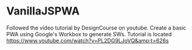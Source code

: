 # VanillaJSPWA
Followed the video tutorial by DesignCourse on youtube. Create a basic PWA using Google's Workbox to generate SWs. Tutorial is located https://www.youtube.com/watch?v=PL2DG9LJoVQ&amp;t=626s
